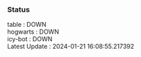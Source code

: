### Status


table : DOWN  
hogwarts : DOWN  
icy-bot : DOWN  
Latest Update : 2024-01-21 16:08:55.217392
